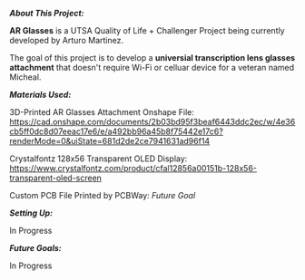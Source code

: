 _**About This Project:**_

**AR Glasses** is a UTSA Quality of Life + Challenger Project being currently developed by Arturo Martinez.

The goal of this project is to develop a **universial transcription lens glasses attachment** that doesn't require Wi-Fi or celluar device for a veteran named Micheal.


_**Materials Used:**_

3D-Printed AR Glasses Attachment Onshape File: https://cad.onshape.com/documents/2b03bd95f3beaf6443ddc2ec/w/4e36cb5ff0dc8d07eeac17e6/e/a492bb96a45b8f75442e17c6?renderMode=0&uiState=681d2de2ce7941631ad96f14

Crystalfontz 128x56 Transparent OLED Display: https://www.crystalfontz.com/product/cfal12856a00151b-128x56-transparent-oled-screen

Custom PCB File Printed by PCBWay: _Future Goal_



_**Setting Up:**_

In Progress

_**Future Goals:**_

In Progress
